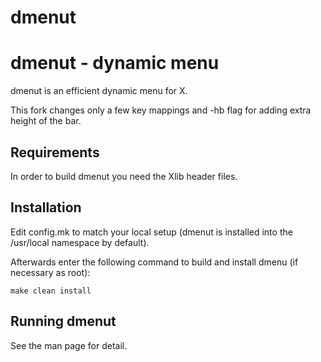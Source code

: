 # dmenut


dmenut - dynamic menu
====================
dmenut is an efficient dynamic menu for X.

This fork changes only a few key mappings and -hb flag for adding extra height of the bar.

Requirements
------------
In order to build dmenut you need the Xlib header files.


Installation
------------
Edit config.mk to match your local setup (dmenut is installed into
the /usr/local namespace by default).

Afterwards enter the following command to build and install dmenu
(if necessary as root):

    make clean install


Running dmenut
-------------
See the man page for detail.

